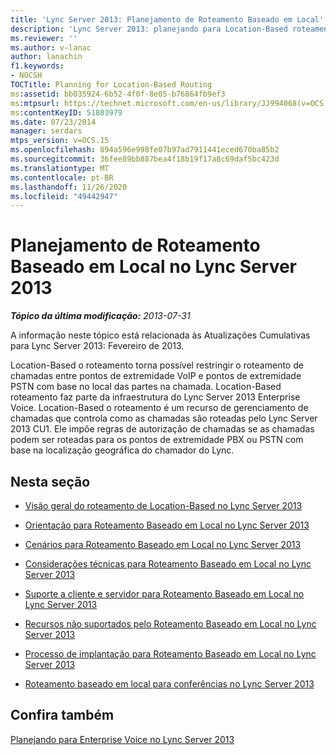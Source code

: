 ```yaml
---
title: 'Lync Server 2013: Planejamento de Roteamento Baseado em Local'
description: 'Lync Server 2013: planejando para Location-Based roteamento.'
ms.reviewer: ''
ms.author: v-lanac
author: lanachin
f1.keywords:
- NOCSH
TOCTitle: Planning for Location-Based Routing
ms:assetid: bb035924-6b52-4f0f-8e05-b76864fb9ef3
ms:mtpsurl: https://technet.microsoft.com/en-us/library/JJ994068(v=OCS.15)
ms:contentKeyID: 51803979
ms.date: 07/23/2014
manager: serdars
mtps_version: v=OCS.15
ms.openlocfilehash: 894a596e998fe07b97ad7911441eced670ba85b2
ms.sourcegitcommit: 36fee89bb887bea4f18b19f17a8c69daf5bc423d
ms.translationtype: MT
ms.contentlocale: pt-BR
ms.lasthandoff: 11/26/2020
ms.locfileid: "49442947"
---
```

# <a name="planning-for-location-based-routing-in-lync-server-2013"></a>Planejamento de Roteamento Baseado em Local no Lync Server 2013

<div data-xmlns="http://www.w3.org/1999/xhtml">

<div class="topic" data-xmlns="http://www.w3.org/1999/xhtml" data-msxsl="urn:schemas-microsoft-com:xslt" data-cs="https://msdn.microsoft.com/">

<div data-asp="https://msdn2.microsoft.com/asp">



</div>

<div id="mainSection">

<div id="mainBody">

<span> </span>

_**Tópico da última modificação:** 2013-07-31_

A informação neste tópico está relacionada às Atualizações Cumulativas para Lync Server 2013: Fevereiro de 2013.

Location-Based o roteamento torna possível restringir o roteamento de chamadas entre pontos de extremidade VoIP e pontos de extremidade PSTN com base no local das partes na chamada. Location-Based roteamento faz parte da infraestrutura do Lync Server 2013 Enterprise Voice. Location-Based o roteamento é um recurso de gerenciamento de chamadas que controla como as chamadas são roteadas pelo Lync Server 2013 CU1. Ele impõe regras de autorização de chamadas se as chamadas podem ser roteadas para os pontos de extremidade PBX ou PSTN com base na localização geográfica do chamador do Lync.

<div>

## <a name="in-this-section"></a>Nesta seção

  - [Visão geral do roteamento de Location-Based no Lync Server 2013](lync-server-2013-overview-of-location-based-routing.md)

  - [Orientação para Roteamento Baseado em Local no Lync Server 2013](lync-server-2013-guidance-for-location-based-routing.md)

  - [Cenários para Roteamento Baseado em Local no Lync Server 2013](lync-server-2013-scenarios-for-location-based-routing.md)

  - [Considerações técnicas para Roteamento Baseado em Local no Lync Server 2013](lync-server-2013-technical-considerations-for-location-based-routing.md)

  - [Suporte a cliente e servidor para Roteamento Baseado em Local no Lync Server 2013](lync-server-2013-client-and-server-support-for-location-based-routing.md)

  - [Recursos não suportados pelo Roteamento Baseado em Local no Lync Server 2013](lync-server-2013-capabilities-not-supported-by-location-based-routing.md)

  - [Processo de implantação para Roteamento Baseado em Local no Lync Server 2013](lync-server-2013-deployment-process-for-location-based-routing.md)

  - [Roteamento baseado em local para conferências no Lync Server 2013](lync-server-2013-location-based-routing-for-conferencing.md)

</div>

<div>

## <a name="see-also"></a>Confira também


[Planejando para Enterprise Voice no Lync Server 2013](lync-server-2013-planning-for-enterprise-voice.md)  
  

</div>

</div>

<span> </span>

</div>

</div>

</div>

